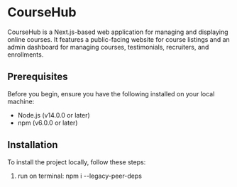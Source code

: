 # CourseHub

CourseHub is a Next.js-based web application for managing and displaying online courses. It features a public-facing website for course listings and an admin dashboard for managing courses, testimonials, recruiters, and enrollments.

## Prerequisites

Before you begin, ensure you have the following installed on your local machine:

- Node.js (v14.0.0 or later)
- npm (v6.0.0 or later)

## Installation

To install the project locally, follow these steps:

1. run on terminal: npm i --legacy-peer-deps